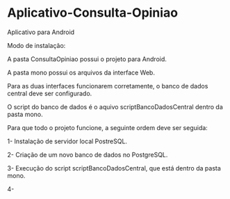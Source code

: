 # Aplicativo-Consulta-Opiniao
Aplicativo para Android

Modo de instalação:

A pasta ConsultaOpiniao possui o projeto para Android.

A pasta mono possui os arquivos da interface Web.

Para as duas interfaces funcionarem corretamente, o banco de dados central deve ser configurado.

O script do banco de dados é o aquivo scriptBancoDadosCentral dentro da pasta mono.

Para que todo o projeto funcione, a seguinte ordem deve ser seguida:

1- Instalação de servidor local PostreSQL.

2- Criação de um novo banco de dados no PostgreSQL.

3- Execução do script scriptBancoDadosCentral, que está dentro da pasta mono.

4- 